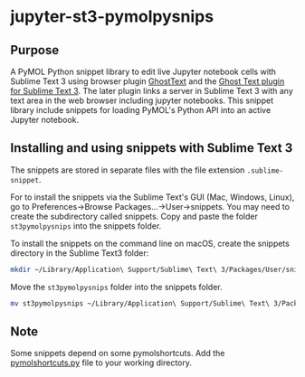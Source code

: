 # jupyter-st3-pymolpysnips

## Purpose

A PyMOL Python snippet library to edit live Jupyter notebook cells with Sublime Text 3 using browser plugin [GhostText](https://ghosttext.fregante.com/) and the [Ghost Text plugin for Sublime Text 3](https://forum.sublimetext.com/t/ghosttext/13734). 
The later plugin links a server in Sublime Text 3 with any text area in the web browser including jupyter notebooks.
This snippet library include snippets for loading PyMOL's Python API into an active Jupyter notebook.

## Installing and using snippets with Sublime Text 3
The snippets are stored in separate files with the file extension `.sublime-snippet`.

For to install the snippets via the Sublime Text's GUI (Mac, Windows, Linux), go to Preferences→Browse Packages...→User→snippets. 
You may need to create the subdirectory called snippets. 
Copy and paste the folder `st3pymolpysnips` into the snippets folder.

To install the snippets on the command line on macOS, create the snippets directory in the Sublime Text3 folder: 

```bash
mkdir ~/Library/Application\ Support/Sublime\ Text\ 3/Packages/User/snippets/
```
Move the `st3pymolpysnips` folder into the snippets folder.

```bash ~/Library/Application\ Support/Sublime\ Text\ 3/Packages/User/snippets/
mv st3pymolpysnips ~/Library/Application\ Support/Sublime\ Text\ 3/Packages/User/snippets/.
```
## Note

Some snippets depend on some pymolshortcuts.
Add the [pymolshortcuts.py](https://github.com/MooersLab/pymolshortcuts) file to your working directory.
